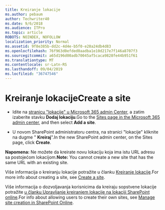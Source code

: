 ```yaml
---
title: Kreiranje lokacije
ms.author: pebaum
author: Techwriter40
ms.date: 9/6/2018
ms.audience: ITPro
ms.topic: article
ROBOTS: NOINDEX, NOFOLLOW
localization_priority: Normal
ms.assetid: 9f8e385b-dd2c-4d4e-b5f0-e28a24db4d83
ms.openlocfilehash: 76f963d0efded0aadba1e10d217e7f146a8707f3
ms.sourcegitcommit: a65d196d00adb70045af5caca9828fe44b951f61
ms.translationtype: MT
ms.contentlocale: sr-Latn-RS
ms.lasthandoff: 09/04/2019
ms.locfileid: "36747546"
---
```

# <a name="create-a-site"></a><span data-ttu-id="b2622-102">Kreiranje lokacije</span><span class="sxs-lookup"><span data-stu-id="b2622-102">Create a site</span></span>

- <span data-ttu-id="b2622-103">Idite na [stranicu "lokacije" u Microsoft 365 admin Center](https://portal.office.com/adminportal/home#/SitesList), a zatim izaberite stavku **Dodaj lokaciju**.</span><span class="sxs-lookup"><span data-stu-id="b2622-103">Go to the [Sites page in the Microsoft 365 admin center](https://portal.office.com/adminportal/home#/SitesList), and then select **Add a site**.</span></span> 
    
- <span data-ttu-id="b2622-104">U novom SharePoint administratoru centra, na stranici "lokacije" kliknite na dugme " **Kreiraj**".</span><span class="sxs-lookup"><span data-stu-id="b2622-104">In the new SharePoint admin center, on the Sites page, click **Create**.</span></span> 
    
 <span data-ttu-id="b2622-105">**Napomena:** Ne možete da kreirate novu lokaciju koja ima istu URL adresu sa postojećom lokacijom.</span><span class="sxs-lookup"><span data-stu-id="b2622-105">**Note:** You cannot create a new site that has the same URL with an existing site.</span></span> 
  
<span data-ttu-id="b2622-106">Više informacija o kreiranju lokacije potražite u članku [Kreiranje lokacije](https://go.microsoft.com/fwlink/?linkid=866295).</span><span class="sxs-lookup"><span data-stu-id="b2622-106">For more info about creating a site, see [Create a site](https://go.microsoft.com/fwlink/?linkid=866295).</span></span>
  
<span data-ttu-id="b2622-107">Više informacija o dozvoljavanja korisnicima da kreiraju sopstvene lokacije potražite [u članku Upravljanje kreiranjem lokacije na lokaciji SharePoint online](https://go.microsoft.com/fwlink/?linkid=866296).</span><span class="sxs-lookup"><span data-stu-id="b2622-107">For info about allowing users to create their own sites, see [Manage site creation in SharePoint Online](https://go.microsoft.com/fwlink/?linkid=866296).</span></span>
  

